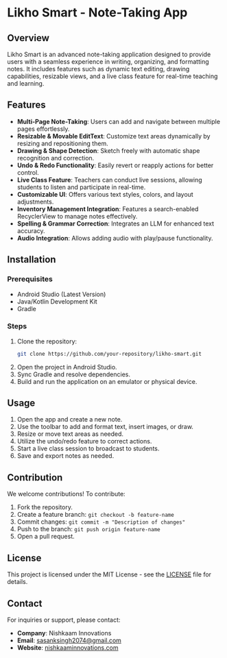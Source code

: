 # Likho Smart - Note-Taking App

## Overview
Likho Smart is an advanced note-taking application designed to provide users with a seamless experience in writing, organizing, and formatting notes. It includes features such as dynamic text editing, drawing capabilities, resizable views, and a live class feature for real-time teaching and learning.

## Features
- **Multi-Page Note-Taking**: Users can add and navigate between multiple pages effortlessly.
- **Resizable & Movable EditText**: Customize text areas dynamically by resizing and repositioning them.
- **Drawing & Shape Detection**: Sketch freely with automatic shape recognition and correction.
- **Undo & Redo Functionality**: Easily revert or reapply actions for better control.
- **Live Class Feature**: Teachers can conduct live sessions, allowing students to listen and participate in real-time.
- **Customizable UI**: Offers various text styles, colors, and layout adjustments.
- **Inventory Management Integration**: Features a search-enabled RecyclerView to manage notes effectively.
- **Spelling & Grammar Correction**: Integrates an LLM for enhanced text accuracy.
- **Audio Integration**: Allows adding audio with play/pause functionality.

## Installation
### Prerequisites
- Android Studio (Latest Version)
- Java/Kotlin Development Kit
- Gradle

### Steps
1. Clone the repository:
   ```sh
   git clone https://github.com/your-repository/likho-smart.git
   ```
2. Open the project in Android Studio.
3. Sync Gradle and resolve dependencies.
4. Build and run the application on an emulator or physical device.

## Usage
1. Open the app and create a new note.
2. Use the toolbar to add and format text, insert images, or draw.
3. Resize or move text areas as needed.
4. Utilize the undo/redo feature to correct actions.
5. Start a live class session to broadcast to students.
6. Save and export notes as needed.

## Contribution
We welcome contributions! To contribute:
1. Fork the repository.
2. Create a feature branch: `git checkout -b feature-name`
3. Commit changes: `git commit -m "Description of changes"`
4. Push to the branch: `git push origin feature-name`
5. Open a pull request.

## License
This project is licensed under the MIT License - see the [LICENSE](LICENSE) file for details.

## Contact
For inquiries or support, please contact:
- **Company**: Nishkaam Innovations
- **Email**: sasanksingh2074@gmail.com
- **Website**: [nishkaaminnovations.com](https://www.nishkaaminnovations.com)

